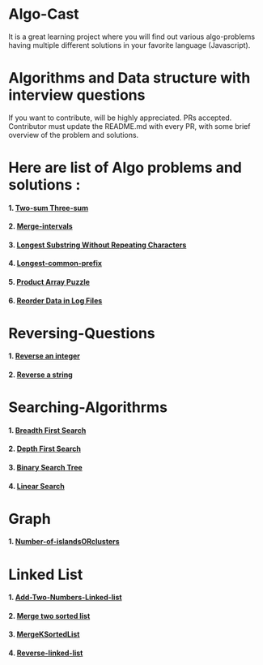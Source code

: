 # Algo-Cast
  It is a great learning project where you will find out various algo-problems having multiple different solutions in your favorite language (Javascript).
  
# Algorithms and Data structure with interview questions

  If you want to contribute, will be highly appreciated. PRs accepted.
  Contributor must update the README.md with every PR, with some brief overview of the problem and solutions.

# Here are list of Algo problems and solutions : 
 #### 1. [Two-sum Three-sum](https://github.com/vivekdogra02/Algo-cast/tree/master/excerises/2sum-3sum)
 #### 2. [Merge-intervals](https://github.com/vivekdogra02/Algo-cast/tree/master/excerises/Array-question/merge-intervals)
 #### 3. [Longest Substring Without Repeating Characters](https://github.com/vivekdogra02/Algo-cast/blob/master/excerises/Longest%20Substring%20Without%20Repeating%20Characters/index.js)
 #### 4. [Longest-common-prefix](https://github.com/vivekdogra02/Algo-cast/blob/master/excerises/Longest-common-prefix/index.js)
 #### 5. [Product Array Puzzle](https://github.com/vivekdogra02/Algo-cast/blob/master/excerises/Product%20Array%20Puzzle/index.js)
 #### 6. [Reorder Data in Log Files](https://github.com/vivekdogra02/Algo-cast/blob/master/excerises/Reorder%20Data%20in%20Log%20Files/index.js)
<!--  #### 4. [Reversing-Questions](https://github.com/vivekdogra02/Algo-cast/blob/master/excerises/Longest-common-prefix/index.js)
 #### 4. [Longest-common-prefix](https://github.com/vivekdogra02/Algo-cast/blob/master/excerises/Longest-common-prefix/index.js)
 #### 4. [Longest-common-prefix](https://github.com/vivekdogra02/Algo-cast/blob/master/excerises/Longest-common-prefix/index.js)
 #### 4. [Longest-common-prefix](https://github.com/vivekdogra02/Algo-cast/blob/master/excerises/Longest-common-prefix/index.js)
 #### 4. [Longest-common-prefix](https://github.com/vivekdogra02/Algo-cast/blob/master/excerises/Longest-common-prefix/index.js)
 #### 4. [Longest-common-prefix](https://github.com/vivekdogra02/Algo-cast/blob/master/excerises/Longest-common-prefix/index.js) -->
 
 # Reversing-Questions
 #### 1. [Reverse an integer](https://github.com/vivekdogra02/Algo-cast/blob/master/excerises/Reversing-Questions/reverse-int/index.js)
 #### 2. [Reverse a string](https://github.com/vivekdogra02/Algo-cast/blob/master/excerises/Reversing-Questions/reverse-string/index.js)
 
 # Searching-Algorithrms
  #### 1. [Breadth First Search](https://github.com/vivekdogra02/Algo-cast/blob/master/excerises/Searching-Algorithrms/BFS.js)
  #### 2. [Depth First Search](https://github.com/vivekdogra02/Algo-cast/blob/master/excerises/Searching-Algorithrms/DFS.js)
  #### 3. [Binary Search Tree](https://github.com/vivekdogra02/Algo-cast/blob/master/excerises/Searching-Algorithrms/binary-search-tree.js)
  #### 4. [Linear Search](https://github.com/vivekdogra02/Algo-cast/blob/master/excerises/Searching-Algorithrms/linear-search.js)
 
 # Graph
 #### 1. [Number-of-islandsORclusters](https://github.com/vivekdogra02/Algo-cast/blob/master/excerises/Number-of-islandsORclusters/index.js)
 
 
 # Linked List
 #### 1. [Add-Two-Numbers-Linked-list](https://github.com/vivekdogra02/Algo-cast/blob/master/excerises/LinkedList/Add-Two-Numbers-Linked-list/index.js) 
 #### 2. [Merge two sorted list](https://github.com/vivekdogra02/Algo-cast/blob/master/excerises/LinkedList/Merge2SortedLists/index.js) 
 #### 3. [MergeKSortedList](https://github.com/vivekdogra02/Algo-cast/blob/master/excerises/LinkedList/MergeKSortedList/index.js) 
 #### 4. [Reverse-linked-list](https://github.com/vivekdogra02/Algo-cast/blob/master/excerises/LinkedList/Reverse-linklist/index.js) 
<!--  
 #### 1. [Two-sum Three-sum](https://github.com/vivekdogra02/Algo-cast/tree/master/excerises/2sum-3sum) 
 #### 1. [Two-sum Three-sum](https://github.com/vivekdogra02/Algo-cast/tree/master/excerises/2sum-3sum) 
 #### 1. [Two-sum Three-sum](https://github.com/vivekdogra02/Algo-cast/tree/master/excerises/2sum-3sum) 
 #### 1. [Two-sum Three-sum](https://github.com/vivekdogra02/Algo-cast/tree/master/excerises/2sum-3sum) 
 #### 1. [Two-sum Three-sum](https://github.com/vivekdogra02/Algo-cast/tree/master/excerises/2sum-3sum) 
 #### 1. [Two-sum Three-sum](https://github.com/vivekdogra02/Algo-cast/tree/master/excerises/2sum-3sum) 
 #### 1. [Two-sum Three-sum](https://github.com/vivekdogra02/Algo-cast/tree/master/excerises/2sum-3sum) 
 #### 1. [Two-sum Three-sum](https://github.com/vivekdogra02/Algo-cast/tree/master/excerises/2sum-3sum) 
 #### 1. [Two-sum Three-sum](https://github.com/vivekdogra02/Algo-cast/tree/master/excerises/2sum-3sum) 
 #### 1. [Two-sum Three-sum](https://github.com/vivekdogra02/Algo-cast/tree/master/excerises/2sum-3sum) 
 #### 1. [Two-sum Three-sum](https://github.com/vivekdogra02/Algo-cast/tree/master/excerises/2sum-3sum) 
 #### 1. [Two-sum Three-sum](https://github.com/vivekdogra02/Algo-cast/tree/master/excerises/2sum-3sum) 
 #### 1. [Two-sum Three-sum](https://github.com/vivekdogra02/Algo-cast/tree/master/excerises/2sum-3sum) 
 #### 1. [Two-sum Three-sum](https://github.com/vivekdogra02/Algo-cast/tree/master/excerises/2sum-3sum) 
 #### 1. [Two-sum Three-sum](https://github.com/vivekdogra02/Algo-cast/tree/master/excerises/2sum-3sum) 
 #### 1. [Two-sum Three-sum](https://github.com/vivekdogra02/Algo-cast/tree/master/excerises/2sum-3sum)  -->
